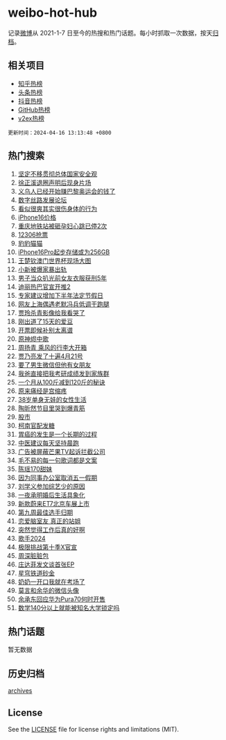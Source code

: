 # weibo-hot-hub

记录[微博](https://www.weibo.com)从 2021-1-7 日至今的热搜和热门话题。每小时抓取一次数据，按天[归档](archives)。

## 相关项目

- [知乎热榜](https://github.com/lonnyzhang423/zhihu-hot-hub)
- [头条热榜](https://github.com/lonnyzhang423/toutiao-hot-hub)
- [抖音热榜](https://github.com/lonnyzhang423/douyin-hot-hub)
- [GitHub热榜](https://github.com/lonnyzhang423/github-hot-hub)
- [v2ex热榜](https://github.com/lonnyzhang423/v2ex-hot-hub)


`更新时间：2024-04-16 13:13:48 +0800`

## 热门搜索

1. [坚定不移贯彻总体国家安全观](https://m.weibo.cn/search?containerid=100103type%3D1%26t%3D10%26q%3D%23%E5%9D%9A%E5%AE%9A%E4%B8%8D%E7%A7%BB%E8%B4%AF%E5%BD%BB%E6%80%BB%E4%BD%93%E5%9B%BD%E5%AE%B6%E5%AE%89%E5%85%A8%E8%A7%82%23&stream_entry_id=51&isnewpage=1&extparam=seat%3D1%26pos%3D0%26stream_entry_id%3D51%26c_type%3D51%26dgr%3D0%26cate%3D10103%26q%3D%2523%25E5%259D%259A%25E5%25AE%259A%25E4%25B8%258D%25E7%25A7%25BB%25E8%25B4%25AF%25E5%25BD%25BB%25E6%2580%25BB%25E4%25BD%2593%25E5%259B%25BD%25E5%25AE%25B6%25E5%25AE%2589%25E5%2585%25A8%25E8%25A7%2582%2523%26filter_type%3Drealtimehot%26display_time%3D1713244427%26pre_seqid%3D1713244427635026736108)
1. [徐正溪退圈声明后现身片场](https://m.weibo.cn/search?containerid=100103type%3D1%26t%3D10%26q%3D%23%E5%BE%90%E6%AD%A3%E6%BA%AA%E9%80%80%E5%9C%88%E5%A3%B0%E6%98%8E%E5%90%8E%E7%8E%B0%E8%BA%AB%E7%89%87%E5%9C%BA%23&stream_entry_id=31&isnewpage=1&extparam=seat%3D1%26realpos%3D1%26lcate%3D5001%26flag%3D1%26band_rank%3D1%26filter_type%3Drealtimehot%26dgr%3D0%26c_type%3D31%26q%3D%2523%25E5%25BE%2590%25E6%25AD%25A3%25E6%25BA%25AA%25E9%2580%2580%25E5%259C%2588%25E5%25A3%25B0%25E6%2598%258E%25E5%2590%258E%25E7%258E%25B0%25E8%25BA%25AB%25E7%2589%2587%25E5%259C%25BA%2523%26cate%3D5001%26stream_entry_id%3D31%26pos%3D0%26display_time%3D1713244427%26pre_seqid%3D1713244427635026736108)
1. [义乌人已经开始赚巴黎奥运会的钱了](https://m.weibo.cn/search?containerid=100103type%3D1%26t%3D10%26q%3D%23%E4%B9%89%E4%B9%8C%E4%BA%BA%E5%B7%B2%E7%BB%8F%E5%BC%80%E5%A7%8B%E8%B5%9A%E5%B7%B4%E9%BB%8E%E5%A5%A5%E8%BF%90%E4%BC%9A%E7%9A%84%E9%92%B1%E4%BA%86%23&stream_entry_id=31&isnewpage=1&extparam=seat%3D1%26realpos%3D2%26lcate%3D5001%26flag%3D2%26band_rank%3D2%26filter_type%3Drealtimehot%26dgr%3D0%26c_type%3D31%26q%3D%2523%25E4%25B9%2589%25E4%25B9%258C%25E4%25BA%25BA%25E5%25B7%25B2%25E7%25BB%258F%25E5%25BC%2580%25E5%25A7%258B%25E8%25B5%259A%25E5%25B7%25B4%25E9%25BB%258E%25E5%25A5%25A5%25E8%25BF%2590%25E4%25BC%259A%25E7%259A%2584%25E9%2592%25B1%25E4%25BA%2586%2523%26cate%3D5001%26stream_entry_id%3D31%26pos%3D1%26display_time%3D1713244427%26pre_seqid%3D1713244427635026736108)
1. [数字丝路发展论坛](https://m.weibo.cn/search?containerid=100103type%3D1%26t%3D10%26q%3D%23%E6%95%B0%E5%AD%97%E4%B8%9D%E8%B7%AF%E5%8F%91%E5%B1%95%E8%AE%BA%E5%9D%9B%23&stream_entry_id=31&isnewpage=1&extparam=seat%3D1%26realpos%3D3%26lcate%3D5001%26flag%3D1%26band_rank%3D3%26filter_type%3Drealtimehot%26dgr%3D0%26c_type%3D31%26q%3D%2523%25E6%2595%25B0%25E5%25AD%2597%25E4%25B8%259D%25E8%25B7%25AF%25E5%258F%2591%25E5%25B1%2595%25E8%25AE%25BA%25E5%259D%259B%2523%26cate%3D5001%26stream_entry_id%3D31%26pos%3D2%26display_time%3D1713244427%26pre_seqid%3D1713244427635026736108)
1. [看似很爽其实很伤身体的行为](https://m.weibo.cn/search?containerid=100103type%3D1%26t%3D10%26q%3D%23%E7%9C%8B%E4%BC%BC%E5%BE%88%E7%88%BD%E5%85%B6%E5%AE%9E%E5%BE%88%E4%BC%A4%E8%BA%AB%E4%BD%93%E7%9A%84%E8%A1%8C%E4%B8%BA%23&stream_entry_id=31&isnewpage=1&extparam=seat%3D1%26realpos%3D4%26lcate%3D5001%26flag%3D1%26band_rank%3D4%26filter_type%3Drealtimehot%26dgr%3D0%26c_type%3D31%26q%3D%2523%25E7%259C%258B%25E4%25BC%25BC%25E5%25BE%2588%25E7%2588%25BD%25E5%2585%25B6%25E5%25AE%259E%25E5%25BE%2588%25E4%25BC%25A4%25E8%25BA%25AB%25E4%25BD%2593%25E7%259A%2584%25E8%25A1%258C%25E4%25B8%25BA%2523%26cate%3D5001%26stream_entry_id%3D31%26pos%3D3%26display_time%3D1713244427%26pre_seqid%3D1713244427635026736108)
1. [iPhone16价格](https://m.weibo.cn/search?containerid=100103type%3D1%26t%3D10%26q%3D%23iPhone16%E4%BB%B7%E6%A0%BC%23&stream_entry_id=31&isnewpage=1&extparam=seat%3D1%26realpos%3D5%26lcate%3D5001%26flag%3D1%26band_rank%3D5%26filter_type%3Drealtimehot%26dgr%3D0%26c_type%3D31%26q%3D%2523iPhone16%25E4%25BB%25B7%25E6%25A0%25BC%2523%26cate%3D5001%26stream_entry_id%3D31%26pos%3D4%26display_time%3D1713244427%26pre_seqid%3D1713244427635026736108)
1. [重庆地铁站被砸孕妇心跳已停2次](https://m.weibo.cn/search?containerid=100103type%3D1%26t%3D10%26q%3D%23%E9%87%8D%E5%BA%86%E5%9C%B0%E9%93%81%E7%AB%99%E8%A2%AB%E7%A0%B8%E5%AD%95%E5%A6%87%E5%BF%83%E8%B7%B3%E5%B7%B2%E5%81%9C2%E6%AC%A1%23&stream_entry_id=31&isnewpage=1&extparam=seat%3D1%26realpos%3D6%26lcate%3D5001%26flag%3D2%26band_rank%3D6%26filter_type%3Drealtimehot%26dgr%3D0%26c_type%3D31%26q%3D%2523%25E9%2587%258D%25E5%25BA%2586%25E5%259C%25B0%25E9%2593%2581%25E7%25AB%2599%25E8%25A2%25AB%25E7%25A0%25B8%25E5%25AD%2595%25E5%25A6%2587%25E5%25BF%2583%25E8%25B7%25B3%25E5%25B7%25B2%25E5%2581%259C2%25E6%25AC%25A1%2523%26cate%3D5001%26stream_entry_id%3D31%26pos%3D5%26display_time%3D1713244427%26pre_seqid%3D1713244427635026736108)
1. [12306抢票](https://m.weibo.cn/search?containerid=100103type%3D1%26t%3D10%26q%3D12306%E6%8A%A2%E7%A5%A8&stream_entry_id=31&isnewpage=1&extparam=seat%3D1%26realpos%3D7%26lcate%3D5001%26flag%3D0%26band_rank%3D7%26filter_type%3Drealtimehot%26dgr%3D0%26c_type%3D31%26q%3D12306%25E6%258A%25A2%25E7%25A5%25A8%26cate%3D5001%26stream_entry_id%3D31%26pos%3D6%26display_time%3D1713244427%26pre_seqid%3D1713244427635026736108)
1. [豹豹猫猫](https://m.weibo.cn/search?containerid=100103type%3D1%26t%3D10%26q%3D%E8%B1%B9%E8%B1%B9%E7%8C%AB%E7%8C%AB&stream_entry_id=31&isnewpage=1&extparam=seat%3D1%26realpos%3D8%26lcate%3D5001%26flag%3D1%26band_rank%3D8%26filter_type%3Drealtimehot%26dgr%3D0%26c_type%3D31%26q%3D%25E8%25B1%25B9%25E8%25B1%25B9%25E7%258C%25AB%25E7%258C%25AB%26cate%3D5001%26stream_entry_id%3D31%26pos%3D7%26display_time%3D1713244427%26pre_seqid%3D1713244427635026736108)
1. [iPhone16Pro起步存储或为256GB](https://m.weibo.cn/search?containerid=100103type%3D1%26t%3D10%26q%3D%23iPhone16Pro%E8%B5%B7%E6%AD%A5%E5%AD%98%E5%82%A8%E6%88%96%E4%B8%BA256GB%23&stream_entry_id=31&isnewpage=1&extparam=seat%3D1%26realpos%3D9%26lcate%3D5001%26flag%3D0%26band_rank%3D9%26filter_type%3Drealtimehot%26dgr%3D0%26c_type%3D31%26q%3D%2523iPhone16Pro%25E8%25B5%25B7%25E6%25AD%25A5%25E5%25AD%2598%25E5%2582%25A8%25E6%2588%2596%25E4%25B8%25BA256GB%2523%26cate%3D5001%26stream_entry_id%3D31%26pos%3D8%26display_time%3D1713244427%26pre_seqid%3D1713244427635026736108)
1. [王楚钦澳门世界杯现场大图](https://m.weibo.cn/search?containerid=100103type%3D1%26t%3D10%26q%3D%23%E7%8E%8B%E6%A5%9A%E9%92%A6%E6%BE%B3%E9%97%A8%E4%B8%96%E7%95%8C%E6%9D%AF%E7%8E%B0%E5%9C%BA%E5%A4%A7%E5%9B%BE%23&stream_entry_id=31&isnewpage=1&extparam=seat%3D1%26realpos%3D10%26lcate%3D5001%26flag%3D32768%26band_rank%3D10%26filter_type%3Drealtimehot%26dgr%3D0%26c_type%3D31%26q%3D%2523%25E7%258E%258B%25E6%25A5%259A%25E9%2592%25A6%25E6%25BE%25B3%25E9%2597%25A8%25E4%25B8%2596%25E7%2595%258C%25E6%259D%25AF%25E7%258E%25B0%25E5%259C%25BA%25E5%25A4%25A7%25E5%259B%25BE%2523%26cate%3D5001%26stream_entry_id%3D31%26pos%3D9%26display_time%3D1713244427%26pre_seqid%3D1713244427635026736108)
1. [小新被爆家暴出轨](https://m.weibo.cn/search?containerid=100103type%3D1%26t%3D10%26q%3D%23%E5%B0%8F%E6%96%B0%E8%A2%AB%E7%88%86%E5%AE%B6%E6%9A%B4%E5%87%BA%E8%BD%A8%23&stream_entry_id=31&isnewpage=1&extparam=seat%3D1%26realpos%3D11%26lcate%3D5001%26flag%3D2%26band_rank%3D11%26filter_type%3Drealtimehot%26dgr%3D0%26c_type%3D31%26q%3D%2523%25E5%25B0%258F%25E6%2596%25B0%25E8%25A2%25AB%25E7%2588%2586%25E5%25AE%25B6%25E6%259A%25B4%25E5%2587%25BA%25E8%25BD%25A8%2523%26cate%3D5001%26stream_entry_id%3D31%26pos%3D10%26display_time%3D1713244427%26pre_seqid%3D1713244427635026736108)
1. [男子当众扒光前女友衣服获刑5年](https://m.weibo.cn/search?containerid=100103type%3D1%26t%3D10%26q%3D%23%E7%94%B7%E5%AD%90%E5%BD%93%E4%BC%97%E6%89%92%E5%85%89%E5%89%8D%E5%A5%B3%E5%8F%8B%E8%A1%A3%E6%9C%8D%E8%8E%B7%E5%88%915%E5%B9%B4%23&stream_entry_id=31&isnewpage=1&extparam=seat%3D1%26realpos%3D12%26lcate%3D5001%26flag%3D2%26band_rank%3D12%26filter_type%3Drealtimehot%26dgr%3D0%26c_type%3D31%26q%3D%2523%25E7%2594%25B7%25E5%25AD%2590%25E5%25BD%2593%25E4%25BC%2597%25E6%2589%2592%25E5%2585%2589%25E5%2589%258D%25E5%25A5%25B3%25E5%258F%258B%25E8%25A1%25A3%25E6%259C%258D%25E8%258E%25B7%25E5%2588%25915%25E5%25B9%25B4%2523%26cate%3D5001%26stream_entry_id%3D31%26pos%3D11%26display_time%3D1713244427%26pre_seqid%3D1713244427635026736108)
1. [迪丽热巴官宣开推2](https://m.weibo.cn/search?containerid=100103type%3D1%26t%3D10%26q%3D%23%E8%BF%AA%E4%B8%BD%E7%83%AD%E5%B7%B4%E5%AE%98%E5%AE%A3%E5%BC%80%E6%8E%A82%23&stream_entry_id=31&isnewpage=1&extparam=seat%3D1%26realpos%3D13%26lcate%3D5001%26flag%3D1%26band_rank%3D13%26filter_type%3Drealtimehot%26dgr%3D0%26c_type%3D31%26q%3D%2523%25E8%25BF%25AA%25E4%25B8%25BD%25E7%2583%25AD%25E5%25B7%25B4%25E5%25AE%2598%25E5%25AE%25A3%25E5%25BC%2580%25E6%258E%25A82%2523%26cate%3D5001%26stream_entry_id%3D31%26pos%3D12%26display_time%3D1713244427%26pre_seqid%3D1713244427635026736108)
1. [专家建议增加下半年法定节假日](https://m.weibo.cn/search?containerid=100103type%3D1%26t%3D10%26q%3D%23%E4%B8%93%E5%AE%B6%E5%BB%BA%E8%AE%AE%E5%A2%9E%E5%8A%A0%E4%B8%8B%E5%8D%8A%E5%B9%B4%E6%B3%95%E5%AE%9A%E8%8A%82%E5%81%87%E6%97%A5%23&stream_entry_id=31&isnewpage=1&extparam=seat%3D1%26realpos%3D14%26lcate%3D5001%26flag%3D0%26band_rank%3D14%26filter_type%3Drealtimehot%26dgr%3D0%26c_type%3D31%26q%3D%2523%25E4%25B8%2593%25E5%25AE%25B6%25E5%25BB%25BA%25E8%25AE%25AE%25E5%25A2%259E%25E5%258A%25A0%25E4%25B8%258B%25E5%258D%258A%25E5%25B9%25B4%25E6%25B3%2595%25E5%25AE%259A%25E8%258A%2582%25E5%2581%2587%25E6%2597%25A5%2523%26cate%3D5001%26stream_entry_id%3D31%26pos%3D13%26display_time%3D1713244427%26pre_seqid%3D1713244427635026736108)
1. [网友上海偶遇老默冯兵低调干跑腿](https://m.weibo.cn/search?containerid=100103type%3D1%26t%3D10%26q%3D%23%E7%BD%91%E5%8F%8B%E4%B8%8A%E6%B5%B7%E5%81%B6%E9%81%87%E8%80%81%E9%BB%98%E5%86%AF%E5%85%B5%E4%BD%8E%E8%B0%83%E5%B9%B2%E8%B7%91%E8%85%BF%23&stream_entry_id=31&isnewpage=1&extparam=seat%3D1%26realpos%3D15%26lcate%3D5001%26flag%3D2%26band_rank%3D15%26filter_type%3Drealtimehot%26dgr%3D0%26c_type%3D31%26q%3D%2523%25E7%25BD%2591%25E5%258F%258B%25E4%25B8%258A%25E6%25B5%25B7%25E5%2581%25B6%25E9%2581%2587%25E8%2580%2581%25E9%25BB%2598%25E5%2586%25AF%25E5%2585%25B5%25E4%25BD%258E%25E8%25B0%2583%25E5%25B9%25B2%25E8%25B7%2591%25E8%2585%25BF%2523%26cate%3D5001%26stream_entry_id%3D31%26pos%3D14%26display_time%3D1713244427%26pre_seqid%3D1713244427635026736108)
1. [贾玲杀青影像给我看哭了](https://m.weibo.cn/search?containerid=100103type%3D1%26t%3D10%26q%3D%E8%B4%BE%E7%8E%B2%E6%9D%80%E9%9D%92%E5%BD%B1%E5%83%8F%E7%BB%99%E6%88%91%E7%9C%8B%E5%93%AD%E4%BA%86&stream_entry_id=31&isnewpage=1&extparam=seat%3D1%26realpos%3D16%26lcate%3D5001%26flag%3D1%26band_rank%3D16%26filter_type%3Drealtimehot%26dgr%3D0%26c_type%3D31%26q%3D%25E8%25B4%25BE%25E7%258E%25B2%25E6%259D%2580%25E9%259D%2592%25E5%25BD%25B1%25E5%2583%258F%25E7%25BB%2599%25E6%2588%2591%25E7%259C%258B%25E5%2593%25AD%25E4%25BA%2586%26cate%3D5001%26stream_entry_id%3D31%26pos%3D15%26display_time%3D1713244427%26pre_seqid%3D1713244427635026736108)
1. [刚出道了15天的爱豆](https://m.weibo.cn/search?containerid=100103type%3D1%26t%3D10%26q%3D%E5%88%9A%E5%87%BA%E9%81%93%E4%BA%8615%E5%A4%A9%E7%9A%84%E7%88%B1%E8%B1%86&stream_entry_id=31&isnewpage=1&extparam=seat%3D1%26realpos%3D17%26lcate%3D5001%26flag%3D1%26band_rank%3D17%26filter_type%3Drealtimehot%26dgr%3D0%26c_type%3D31%26q%3D%25E5%2588%259A%25E5%2587%25BA%25E9%2581%2593%25E4%25BA%258615%25E5%25A4%25A9%25E7%259A%2584%25E7%2588%25B1%25E8%25B1%2586%26cate%3D5001%26stream_entry_id%3D31%26pos%3D16%26display_time%3D1713244427%26pre_seqid%3D1713244427635026736108)
1. [开票即候补别太离谱](https://m.weibo.cn/search?containerid=100103type%3D1%26t%3D10%26q%3D%23%E5%BC%80%E7%A5%A8%E5%8D%B3%E5%80%99%E8%A1%A5%E5%88%AB%E5%A4%AA%E7%A6%BB%E8%B0%B1%23&stream_entry_id=31&isnewpage=1&extparam=seat%3D1%26realpos%3D18%26lcate%3D5001%26flag%3D1%26band_rank%3D18%26filter_type%3Drealtimehot%26dgr%3D0%26c_type%3D31%26q%3D%2523%25E5%25BC%2580%25E7%25A5%25A8%25E5%258D%25B3%25E5%2580%2599%25E8%25A1%25A5%25E5%2588%25AB%25E5%25A4%25AA%25E7%25A6%25BB%25E8%25B0%25B1%2523%26cate%3D5001%26stream_entry_id%3D31%26pos%3D17%26display_time%3D1713244427%26pre_seqid%3D1713244427635026736108)
1. [原神烬中歌](https://m.weibo.cn/search?containerid=100103type%3D1%26t%3D10%26q%3D%23%E5%8E%9F%E7%A5%9E%E7%83%AC%E4%B8%AD%E6%AD%8C%23&stream_entry_id=31&isnewpage=1&extparam=seat%3D1%26realpos%3D19%26lcate%3D5001%26flag%3D1%26band_rank%3D19%26filter_type%3Drealtimehot%26dgr%3D0%26c_type%3D31%26q%3D%2523%25E5%258E%259F%25E7%25A5%259E%25E7%2583%25AC%25E4%25B8%25AD%25E6%25AD%258C%2523%26cate%3D5001%26stream_entry_id%3D31%26pos%3D18%26display_time%3D1713244427%26pre_seqid%3D1713244427635026736108)
1. [周扬青 乘风的行李大开箱](https://m.weibo.cn/search?containerid=100103type%3D1%26t%3D10%26q%3D%E5%91%A8%E6%89%AC%E9%9D%92+%E4%B9%98%E9%A3%8E%E7%9A%84%E8%A1%8C%E6%9D%8E%E5%A4%A7%E5%BC%80%E7%AE%B1&stream_entry_id=31&isnewpage=1&extparam=seat%3D1%26realpos%3D20%26lcate%3D5001%26flag%3D1%26band_rank%3D20%26filter_type%3Drealtimehot%26dgr%3D0%26c_type%3D31%26q%3D%25E5%2591%25A8%25E6%2589%25AC%25E9%259D%2592%2520%25E4%25B9%2598%25E9%25A3%258E%25E7%259A%2584%25E8%25A1%258C%25E6%259D%258E%25E5%25A4%25A7%25E5%25BC%2580%25E7%25AE%25B1%26cate%3D5001%26stream_entry_id%3D31%26pos%3D19%26display_time%3D1713244427%26pre_seqid%3D1713244427635026736108)
1. [贾乃亮发了十遍4月21号](https://m.weibo.cn/search?containerid=100103type%3D1%26t%3D10%26q%3D%23%E8%B4%BE%E4%B9%83%E4%BA%AE%E5%8F%91%E4%BA%86%E5%8D%81%E9%81%8D4%E6%9C%8821%E5%8F%B7%23&stream_entry_id=31&isnewpage=1&extparam=seat%3D1%26realpos%3D21%26lcate%3D5001%26flag%3D1%26band_rank%3D21%26filter_type%3Drealtimehot%26dgr%3D0%26c_type%3D31%26q%3D%2523%25E8%25B4%25BE%25E4%25B9%2583%25E4%25BA%25AE%25E5%258F%2591%25E4%25BA%2586%25E5%258D%2581%25E9%2581%258D4%25E6%259C%258821%25E5%258F%25B7%2523%26cate%3D5001%26stream_entry_id%3D31%26pos%3D20%26display_time%3D1713244427%26pre_seqid%3D1713244427635026736108)
1. [要了男生微信但他有女朋友](https://m.weibo.cn/search?containerid=100103type%3D1%26t%3D10%26q%3D%23%E8%A6%81%E4%BA%86%E7%94%B7%E7%94%9F%E5%BE%AE%E4%BF%A1%E4%BD%86%E4%BB%96%E6%9C%89%E5%A5%B3%E6%9C%8B%E5%8F%8B%23&stream_entry_id=31&isnewpage=1&extparam=seat%3D1%26realpos%3D22%26lcate%3D5001%26flag%3D1%26band_rank%3D22%26filter_type%3Drealtimehot%26dgr%3D0%26c_type%3D31%26q%3D%2523%25E8%25A6%2581%25E4%25BA%2586%25E7%2594%25B7%25E7%2594%259F%25E5%25BE%25AE%25E4%25BF%25A1%25E4%25BD%2586%25E4%25BB%2596%25E6%259C%2589%25E5%25A5%25B3%25E6%259C%258B%25E5%258F%258B%2523%26cate%3D5001%26stream_entry_id%3D31%26pos%3D21%26display_time%3D1713244427%26pre_seqid%3D1713244427635026736108)
1. [我爸直接把我考研成绩发到家族群](https://m.weibo.cn/search?containerid=100103type%3D1%26t%3D10%26q%3D%23%E6%88%91%E7%88%B8%E7%9B%B4%E6%8E%A5%E6%8A%8A%E6%88%91%E8%80%83%E7%A0%94%E6%88%90%E7%BB%A9%E5%8F%91%E5%88%B0%E5%AE%B6%E6%97%8F%E7%BE%A4%23&stream_entry_id=31&isnewpage=1&extparam=seat%3D1%26realpos%3D23%26lcate%3D5001%26flag%3D0%26band_rank%3D23%26filter_type%3Drealtimehot%26dgr%3D0%26c_type%3D31%26q%3D%2523%25E6%2588%2591%25E7%2588%25B8%25E7%259B%25B4%25E6%258E%25A5%25E6%258A%258A%25E6%2588%2591%25E8%2580%2583%25E7%25A0%2594%25E6%2588%2590%25E7%25BB%25A9%25E5%258F%2591%25E5%2588%25B0%25E5%25AE%25B6%25E6%2597%258F%25E7%25BE%25A4%2523%26cate%3D5001%26stream_entry_id%3D31%26pos%3D22%26display_time%3D1713244427%26pre_seqid%3D1713244427635026736108)
1. [一个月从100斤减到120斤的秘诀](https://m.weibo.cn/search?containerid=100103type%3D1%26t%3D10%26q%3D%23%E4%B8%80%E4%B8%AA%E6%9C%88%E4%BB%8E100%E6%96%A4%E5%87%8F%E5%88%B0120%E6%96%A4%E7%9A%84%E7%A7%98%E8%AF%80%23&stream_entry_id=31&isnewpage=1&extparam=seat%3D1%26realpos%3D24%26lcate%3D5001%26flag%3D1%26band_rank%3D24%26filter_type%3Drealtimehot%26dgr%3D0%26c_type%3D31%26q%3D%2523%25E4%25B8%2580%25E4%25B8%25AA%25E6%259C%2588%25E4%25BB%258E100%25E6%2596%25A4%25E5%2587%258F%25E5%2588%25B0120%25E6%2596%25A4%25E7%259A%2584%25E7%25A7%2598%25E8%25AF%2580%2523%26cate%3D5001%26stream_entry_id%3D31%26pos%3D23%26display_time%3D1713244427%26pre_seqid%3D1713244427635026736108)
1. [原来痛经是宫缩疼](https://m.weibo.cn/search?containerid=100103type%3D1%26t%3D10%26q%3D%23%E5%8E%9F%E6%9D%A5%E7%97%9B%E7%BB%8F%E6%98%AF%E5%AE%AB%E7%BC%A9%E7%96%BC%23&stream_entry_id=31&isnewpage=1&extparam=seat%3D1%26realpos%3D25%26lcate%3D5001%26flag%3D1%26band_rank%3D25%26filter_type%3Drealtimehot%26dgr%3D0%26c_type%3D31%26q%3D%2523%25E5%258E%259F%25E6%259D%25A5%25E7%2597%259B%25E7%25BB%258F%25E6%2598%25AF%25E5%25AE%25AB%25E7%25BC%25A9%25E7%2596%25BC%2523%26cate%3D5001%26stream_entry_id%3D31%26pos%3D24%26display_time%3D1713244427%26pre_seqid%3D1713244427635026736108)
1. [38岁单身无娃的女性生活](https://m.weibo.cn/search?containerid=100103type%3D1%26t%3D10%26q%3D%2338%E5%B2%81%E5%8D%95%E8%BA%AB%E6%97%A0%E5%A8%83%E7%9A%84%E5%A5%B3%E6%80%A7%E7%94%9F%E6%B4%BB%23&stream_entry_id=31&isnewpage=1&extparam=seat%3D1%26realpos%3D26%26lcate%3D5001%26flag%3D0%26band_rank%3D26%26filter_type%3Drealtimehot%26dgr%3D0%26c_type%3D31%26q%3D%252338%25E5%25B2%2581%25E5%258D%2595%25E8%25BA%25AB%25E6%2597%25A0%25E5%25A8%2583%25E7%259A%2584%25E5%25A5%25B3%25E6%2580%25A7%25E7%2594%259F%25E6%25B4%25BB%2523%26cate%3D5001%26stream_entry_id%3D31%26pos%3D25%26display_time%3D1713244427%26pre_seqid%3D1713244427635026736108)
1. [陶昕然节目里哭到爆青筋](https://m.weibo.cn/search?containerid=100103type%3D1%26t%3D10%26q%3D%23%E9%99%B6%E6%98%95%E7%84%B6%E8%8A%82%E7%9B%AE%E9%87%8C%E5%93%AD%E5%88%B0%E7%88%86%E9%9D%92%E7%AD%8B%23&stream_entry_id=31&isnewpage=1&extparam=seat%3D1%26realpos%3D27%26lcate%3D5001%26flag%3D1%26band_rank%3D27%26filter_type%3Drealtimehot%26dgr%3D0%26c_type%3D31%26q%3D%2523%25E9%2599%25B6%25E6%2598%2595%25E7%2584%25B6%25E8%258A%2582%25E7%259B%25AE%25E9%2587%258C%25E5%2593%25AD%25E5%2588%25B0%25E7%2588%2586%25E9%259D%2592%25E7%25AD%258B%2523%26cate%3D5001%26stream_entry_id%3D31%26pos%3D26%26display_time%3D1713244427%26pre_seqid%3D1713244427635026736108)
1. [股市](https://m.weibo.cn/search?containerid=100103type%3D1%26t%3D10%26q%3D%E8%82%A1%E5%B8%82&stream_entry_id=31&isnewpage=1&extparam=seat%3D1%26realpos%3D28%26lcate%3D5001%26flag%3D0%26band_rank%3D28%26filter_type%3Drealtimehot%26dgr%3D0%26c_type%3D31%26q%3D%25E8%2582%25A1%25E5%25B8%2582%26cate%3D5001%26stream_entry_id%3D31%26pos%3D27%26display_time%3D1713244427%26pre_seqid%3D1713244427635026736108)
1. [柯南官配发糖](https://m.weibo.cn/search?containerid=100103type%3D1%26t%3D10%26q%3D%E6%9F%AF%E5%8D%97%E5%AE%98%E9%85%8D%E5%8F%91%E7%B3%96&stream_entry_id=31&isnewpage=1&extparam=seat%3D1%26realpos%3D29%26lcate%3D5001%26flag%3D0%26band_rank%3D29%26filter_type%3Drealtimehot%26dgr%3D0%26c_type%3D31%26q%3D%25E6%259F%25AF%25E5%258D%2597%25E5%25AE%2598%25E9%2585%258D%25E5%258F%2591%25E7%25B3%2596%26cate%3D5001%26stream_entry_id%3D31%26pos%3D28%26display_time%3D1713244427%26pre_seqid%3D1713244427635026736108)
1. [胃癌的发生是一个长期的过程](https://m.weibo.cn/search?containerid=100103type%3D1%26t%3D10%26q%3D%23%E8%83%83%E7%99%8C%E7%9A%84%E5%8F%91%E7%94%9F%E6%98%AF%E4%B8%80%E4%B8%AA%E9%95%BF%E6%9C%9F%E7%9A%84%E8%BF%87%E7%A8%8B%23&stream_entry_id=31&isnewpage=1&extparam=seat%3D1%26realpos%3D30%26lcate%3D5001%26flag%3D0%26band_rank%3D30%26filter_type%3Drealtimehot%26dgr%3D0%26c_type%3D31%26q%3D%2523%25E8%2583%2583%25E7%2599%258C%25E7%259A%2584%25E5%258F%2591%25E7%2594%259F%25E6%2598%25AF%25E4%25B8%2580%25E4%25B8%25AA%25E9%2595%25BF%25E6%259C%259F%25E7%259A%2584%25E8%25BF%2587%25E7%25A8%258B%2523%26cate%3D5001%26stream_entry_id%3D31%26pos%3D29%26display_time%3D1713244427%26pre_seqid%3D1713244427635026736108)
1. [中医建议每天坚持晨跑](https://m.weibo.cn/search?containerid=100103type%3D1%26t%3D10%26q%3D%23%E4%B8%AD%E5%8C%BB%E5%BB%BA%E8%AE%AE%E6%AF%8F%E5%A4%A9%E5%9D%9A%E6%8C%81%E6%99%A8%E8%B7%91%23&stream_entry_id=31&isnewpage=1&extparam=seat%3D1%26realpos%3D31%26lcate%3D5001%26flag%3D0%26band_rank%3D31%26filter_type%3Drealtimehot%26dgr%3D0%26c_type%3D31%26q%3D%2523%25E4%25B8%25AD%25E5%258C%25BB%25E5%25BB%25BA%25E8%25AE%25AE%25E6%25AF%258F%25E5%25A4%25A9%25E5%259D%259A%25E6%258C%2581%25E6%2599%25A8%25E8%25B7%2591%2523%26cate%3D5001%26stream_entry_id%3D31%26pos%3D30%26display_time%3D1713244427%26pre_seqid%3D1713244427635026736108)
1. [广告被屏蔽芒果TV起诉拦截公司](https://m.weibo.cn/search?containerid=100103type%3D1%26t%3D10%26q%3D%23%E5%B9%BF%E5%91%8A%E8%A2%AB%E5%B1%8F%E8%94%BD%E8%8A%92%E6%9E%9CTV%E8%B5%B7%E8%AF%89%E6%8B%A6%E6%88%AA%E5%85%AC%E5%8F%B8%23&stream_entry_id=31&isnewpage=1&extparam=seat%3D1%26realpos%3D32%26lcate%3D5001%26flag%3D1%26band_rank%3D32%26filter_type%3Drealtimehot%26dgr%3D0%26c_type%3D31%26q%3D%2523%25E5%25B9%25BF%25E5%2591%258A%25E8%25A2%25AB%25E5%25B1%258F%25E8%2594%25BD%25E8%258A%2592%25E6%259E%259CTV%25E8%25B5%25B7%25E8%25AF%2589%25E6%258B%25A6%25E6%2588%25AA%25E5%2585%25AC%25E5%258F%25B8%2523%26cate%3D5001%26stream_entry_id%3D31%26pos%3D31%26display_time%3D1713244427%26pre_seqid%3D1713244427635026736108)
1. [毛不易的每一句歌词都是文案](https://m.weibo.cn/search?containerid=100103type%3D1%26t%3D10%26q%3D%E6%AF%9B%E4%B8%8D%E6%98%93%E7%9A%84%E6%AF%8F%E4%B8%80%E5%8F%A5%E6%AD%8C%E8%AF%8D%E9%83%BD%E6%98%AF%E6%96%87%E6%A1%88&stream_entry_id=31&isnewpage=1&extparam=seat%3D1%26realpos%3D33%26lcate%3D5001%26flag%3D1%26band_rank%3D33%26filter_type%3Drealtimehot%26dgr%3D0%26c_type%3D31%26q%3D%25E6%25AF%259B%25E4%25B8%258D%25E6%2598%2593%25E7%259A%2584%25E6%25AF%258F%25E4%25B8%2580%25E5%258F%25A5%25E6%25AD%258C%25E8%25AF%258D%25E9%2583%25BD%25E6%2598%25AF%25E6%2596%2587%25E6%25A1%2588%26cate%3D5001%26stream_entry_id%3D31%26pos%3D32%26display_time%3D1713244427%26pre_seqid%3D1713244427635026736108)
1. [陈瑶170甜妹](https://m.weibo.cn/search?containerid=100103type%3D1%26t%3D10%26q%3D%E9%99%88%E7%91%B6170%E7%94%9C%E5%A6%B9&stream_entry_id=31&isnewpage=1&extparam=seat%3D1%26realpos%3D34%26lcate%3D5001%26flag%3D1%26band_rank%3D34%26filter_type%3Drealtimehot%26dgr%3D0%26c_type%3D31%26q%3D%25E9%2599%2588%25E7%2591%25B6170%25E7%2594%259C%25E5%25A6%25B9%26cate%3D5001%26stream_entry_id%3D31%26pos%3D33%26display_time%3D1713244427%26pre_seqid%3D1713244427635026736108)
1. [因为同事办公室取消五一假期](https://m.weibo.cn/search?containerid=100103type%3D1%26t%3D10%26q%3D%23%E5%9B%A0%E4%B8%BA%E5%90%8C%E4%BA%8B%E5%8A%9E%E5%85%AC%E5%AE%A4%E5%8F%96%E6%B6%88%E4%BA%94%E4%B8%80%E5%81%87%E6%9C%9F%23&stream_entry_id=31&isnewpage=1&extparam=seat%3D1%26realpos%3D35%26lcate%3D5001%26flag%3D0%26band_rank%3D35%26filter_type%3Drealtimehot%26dgr%3D0%26c_type%3D31%26q%3D%2523%25E5%259B%25A0%25E4%25B8%25BA%25E5%2590%258C%25E4%25BA%258B%25E5%258A%259E%25E5%2585%25AC%25E5%25AE%25A4%25E5%258F%2596%25E6%25B6%2588%25E4%25BA%2594%25E4%25B8%2580%25E5%2581%2587%25E6%259C%259F%2523%26cate%3D5001%26stream_entry_id%3D31%26pos%3D34%26display_time%3D1713244427%26pre_seqid%3D1713244427635026736108)
1. [刘学义参加综艺少的原因](https://m.weibo.cn/search?containerid=100103type%3D1%26t%3D10%26q%3D%23%E5%88%98%E5%AD%A6%E4%B9%89%E5%8F%82%E5%8A%A0%E7%BB%BC%E8%89%BA%E5%B0%91%E7%9A%84%E5%8E%9F%E5%9B%A0%23&stream_entry_id=31&isnewpage=1&extparam=seat%3D1%26realpos%3D36%26lcate%3D5001%26flag%3D1%26band_rank%3D36%26filter_type%3Drealtimehot%26dgr%3D0%26c_type%3D31%26q%3D%2523%25E5%2588%2598%25E5%25AD%25A6%25E4%25B9%2589%25E5%258F%2582%25E5%258A%25A0%25E7%25BB%25BC%25E8%2589%25BA%25E5%25B0%2591%25E7%259A%2584%25E5%258E%259F%25E5%259B%25A0%2523%26cate%3D5001%26stream_entry_id%3D31%26pos%3D35%26display_time%3D1713244427%26pre_seqid%3D1713244427635026736108)
1. [一夜承明婚后生活具象化](https://m.weibo.cn/search?containerid=100103type%3D1%26t%3D10%26q%3D%23%E4%B8%80%E5%A4%9C%E6%89%BF%E6%98%8E%E5%A9%9A%E5%90%8E%E7%94%9F%E6%B4%BB%E5%85%B7%E8%B1%A1%E5%8C%96%23&stream_entry_id=31&isnewpage=1&extparam=seat%3D1%26realpos%3D37%26lcate%3D5001%26flag%3D1%26band_rank%3D37%26filter_type%3Drealtimehot%26dgr%3D0%26c_type%3D31%26q%3D%2523%25E4%25B8%2580%25E5%25A4%259C%25E6%2589%25BF%25E6%2598%258E%25E5%25A9%259A%25E5%2590%258E%25E7%2594%259F%25E6%25B4%25BB%25E5%2585%25B7%25E8%25B1%25A1%25E5%258C%2596%2523%26cate%3D5001%26stream_entry_id%3D31%26pos%3D36%26display_time%3D1713244427%26pre_seqid%3D1713244427635026736108)
1. [新款蔚来ET7北京车展上市](https://m.weibo.cn/search?containerid=100103type%3D1%26t%3D10%26q%3D%23%E6%96%B0%E6%AC%BE%E8%94%9A%E6%9D%A5ET7%E5%8C%97%E4%BA%AC%E8%BD%A6%E5%B1%95%E4%B8%8A%E5%B8%82%23&stream_entry_id=31&isnewpage=1&extparam=seat%3D1%26realpos%3D38%26lcate%3D5001%26flag%3D0%26band_rank%3D38%26filter_type%3Drealtimehot%26dgr%3D0%26c_type%3D31%26adid%3D230787%26q%3D%2523%25E6%2596%25B0%25E6%25AC%25BE%25E8%2594%259A%25E6%259D%25A5ET7%25E5%258C%2597%25E4%25BA%25AC%25E8%25BD%25A6%25E5%25B1%2595%25E4%25B8%258A%25E5%25B8%2582%2523%26cate%3D5001%26stream_entry_id%3D31%26pos%3D37%26display_time%3D1713244427%26pre_seqid%3D1713244427635026736108)
1. [第九周最佳选手归期](https://m.weibo.cn/search?containerid=100103type%3D1%26t%3D10%26q%3D%23%E7%AC%AC%E4%B9%9D%E5%91%A8%E6%9C%80%E4%BD%B3%E9%80%89%E6%89%8B%E5%BD%92%E6%9C%9F%23&stream_entry_id=31&isnewpage=1&extparam=seat%3D1%26realpos%3D39%26lcate%3D5001%26flag%3D1%26band_rank%3D39%26filter_type%3Drealtimehot%26dgr%3D0%26c_type%3D31%26q%3D%2523%25E7%25AC%25AC%25E4%25B9%259D%25E5%2591%25A8%25E6%259C%2580%25E4%25BD%25B3%25E9%2580%2589%25E6%2589%258B%25E5%25BD%2592%25E6%259C%259F%2523%26cate%3D5001%26stream_entry_id%3D31%26pos%3D38%26display_time%3D1713244427%26pre_seqid%3D1713244427635026736108)
1. [恋爱脑室友 真正的站姐](https://m.weibo.cn/search?containerid=100103type%3D1%26t%3D10%26q%3D%E6%81%8B%E7%88%B1%E8%84%91%E5%AE%A4%E5%8F%8B+%E7%9C%9F%E6%AD%A3%E7%9A%84%E7%AB%99%E5%A7%90&stream_entry_id=31&isnewpage=1&extparam=seat%3D1%26realpos%3D40%26lcate%3D5001%26flag%3D0%26band_rank%3D40%26filter_type%3Drealtimehot%26dgr%3D0%26c_type%3D31%26q%3D%25E6%2581%258B%25E7%2588%25B1%25E8%2584%2591%25E5%25AE%25A4%25E5%258F%258B%2520%25E7%259C%259F%25E6%25AD%25A3%25E7%259A%2584%25E7%25AB%2599%25E5%25A7%2590%26cate%3D5001%26stream_entry_id%3D31%26pos%3D39%26display_time%3D1713244427%26pre_seqid%3D1713244427635026736108)
1. [突然觉得工作后真的好啊](https://m.weibo.cn/search?containerid=100103type%3D1%26t%3D10%26q%3D%23%E7%AA%81%E7%84%B6%E8%A7%89%E5%BE%97%E5%B7%A5%E4%BD%9C%E5%90%8E%E7%9C%9F%E7%9A%84%E5%A5%BD%E5%95%8A%23&stream_entry_id=31&isnewpage=1&extparam=seat%3D1%26realpos%3D41%26lcate%3D5001%26flag%3D0%26band_rank%3D41%26filter_type%3Drealtimehot%26dgr%3D0%26c_type%3D31%26q%3D%2523%25E7%25AA%2581%25E7%2584%25B6%25E8%25A7%2589%25E5%25BE%2597%25E5%25B7%25A5%25E4%25BD%259C%25E5%2590%258E%25E7%259C%259F%25E7%259A%2584%25E5%25A5%25BD%25E5%2595%258A%2523%26cate%3D5001%26stream_entry_id%3D31%26pos%3D40%26display_time%3D1713244427%26pre_seqid%3D1713244427635026736108)
1. [歌手2024](https://m.weibo.cn/search?containerid=100103type%3D1%26t%3D10%26q%3D%E6%AD%8C%E6%89%8B2024&stream_entry_id=31&isnewpage=1&extparam=seat%3D1%26realpos%3D42%26lcate%3D5001%26flag%3D0%26band_rank%3D42%26filter_type%3Drealtimehot%26dgr%3D0%26c_type%3D31%26q%3D%25E6%25AD%258C%25E6%2589%258B2024%26cate%3D5001%26stream_entry_id%3D31%26pos%3D41%26display_time%3D1713244427%26pre_seqid%3D1713244427635026736108)
1. [极限挑战第十季X官宣](https://m.weibo.cn/search?containerid=100103type%3D1%26t%3D10%26q%3D%23%E6%9E%81%E9%99%90%E6%8C%91%E6%88%98%E7%AC%AC%E5%8D%81%E5%AD%A3X%E5%AE%98%E5%AE%A3%23&stream_entry_id=31&isnewpage=1&extparam=seat%3D1%26realpos%3D43%26lcate%3D5001%26flag%3D0%26band_rank%3D43%26filter_type%3Drealtimehot%26dgr%3D0%26c_type%3D31%26q%3D%2523%25E6%259E%2581%25E9%2599%2590%25E6%258C%2591%25E6%2588%2598%25E7%25AC%25AC%25E5%258D%2581%25E5%25AD%25A3X%25E5%25AE%2598%25E5%25AE%25A3%2523%26cate%3D5001%26stream_entry_id%3D31%26pos%3D42%26display_time%3D1713244427%26pre_seqid%3D1713244427635026736108)
1. [周深脏脏包](https://m.weibo.cn/search?containerid=100103type%3D1%26t%3D10%26q%3D%23%E5%91%A8%E6%B7%B1%E8%84%8F%E8%84%8F%E5%8C%85%23&stream_entry_id=31&isnewpage=1&extparam=seat%3D1%26realpos%3D44%26lcate%3D5001%26flag%3D1%26band_rank%3D44%26filter_type%3Drealtimehot%26dgr%3D0%26c_type%3D31%26q%3D%2523%25E5%2591%25A8%25E6%25B7%25B1%25E8%2584%258F%25E8%2584%258F%25E5%258C%2585%2523%26cate%3D5001%26stream_entry_id%3D31%26pos%3D43%26display_time%3D1713244427%26pre_seqid%3D1713244427635026736108)
1. [庄达菲发文谈首张EP](https://m.weibo.cn/search?containerid=100103type%3D1%26t%3D10%26q%3D%E5%BA%84%E8%BE%BE%E8%8F%B2%E5%8F%91%E6%96%87%E8%B0%88%E9%A6%96%E5%BC%A0EP&stream_entry_id=31&isnewpage=1&extparam=seat%3D1%26realpos%3D45%26lcate%3D5001%26flag%3D1%26band_rank%3D45%26filter_type%3Drealtimehot%26dgr%3D0%26c_type%3D31%26q%3D%25E5%25BA%2584%25E8%25BE%25BE%25E8%258F%25B2%25E5%258F%2591%25E6%2596%2587%25E8%25B0%2588%25E9%25A6%2596%25E5%25BC%25A0EP%26cate%3D5001%26stream_entry_id%3D31%26pos%3D44%26display_time%3D1713244427%26pre_seqid%3D1713244427635026736108)
1. [星穹铁道砂金](https://m.weibo.cn/search?containerid=100103type%3D1%26t%3D10%26q%3D%23%E6%98%9F%E7%A9%B9%E9%93%81%E9%81%93%E7%A0%82%E9%87%91%23&stream_entry_id=31&isnewpage=1&extparam=seat%3D1%26realpos%3D46%26lcate%3D5001%26flag%3D1%26band_rank%3D46%26filter_type%3Drealtimehot%26dgr%3D0%26c_type%3D31%26q%3D%2523%25E6%2598%259F%25E7%25A9%25B9%25E9%2593%2581%25E9%2581%2593%25E7%25A0%2582%25E9%2587%2591%2523%26cate%3D5001%26stream_entry_id%3D31%26pos%3D45%26display_time%3D1713244427%26pre_seqid%3D1713244427635026736108)
1. [奶奶一开口我就在考场了](https://m.weibo.cn/search?containerid=100103type%3D1%26t%3D10%26q%3D%23%E5%A5%B6%E5%A5%B6%E4%B8%80%E5%BC%80%E5%8F%A3%E6%88%91%E5%B0%B1%E5%9C%A8%E8%80%83%E5%9C%BA%E4%BA%86%23&stream_entry_id=31&isnewpage=1&extparam=seat%3D1%26realpos%3D47%26lcate%3D5001%26flag%3D1%26band_rank%3D47%26filter_type%3Drealtimehot%26dgr%3D0%26c_type%3D31%26q%3D%2523%25E5%25A5%25B6%25E5%25A5%25B6%25E4%25B8%2580%25E5%25BC%2580%25E5%258F%25A3%25E6%2588%2591%25E5%25B0%25B1%25E5%259C%25A8%25E8%2580%2583%25E5%259C%25BA%25E4%25BA%2586%2523%26cate%3D5001%26stream_entry_id%3D31%26pos%3D46%26display_time%3D1713244427%26pre_seqid%3D1713244427635026736108)
1. [莫言和余华的微信头像](https://m.weibo.cn/search?containerid=100103type%3D1%26t%3D10%26q%3D%23%E8%8E%AB%E8%A8%80%E5%92%8C%E4%BD%99%E5%8D%8E%E7%9A%84%E5%BE%AE%E4%BF%A1%E5%A4%B4%E5%83%8F%23&stream_entry_id=31&isnewpage=1&extparam=seat%3D1%26realpos%3D48%26lcate%3D5001%26flag%3D0%26band_rank%3D48%26filter_type%3Drealtimehot%26dgr%3D0%26c_type%3D31%26q%3D%2523%25E8%258E%25AB%25E8%25A8%2580%25E5%2592%258C%25E4%25BD%2599%25E5%258D%258E%25E7%259A%2584%25E5%25BE%25AE%25E4%25BF%25A1%25E5%25A4%25B4%25E5%2583%258F%2523%26cate%3D5001%26stream_entry_id%3D31%26pos%3D47%26display_time%3D1713244427%26pre_seqid%3D1713244427635026736108)
1. [余承东回应华为Pura70何时开售](https://m.weibo.cn/search?containerid=100103type%3D1%26t%3D10%26q%3D%23%E4%BD%99%E6%89%BF%E4%B8%9C%E5%9B%9E%E5%BA%94%E5%8D%8E%E4%B8%BAPura70%E4%BD%95%E6%97%B6%E5%BC%80%E5%94%AE%23&stream_entry_id=31&isnewpage=1&extparam=seat%3D1%26realpos%3D49%26lcate%3D5001%26flag%3D1%26band_rank%3D49%26filter_type%3Drealtimehot%26dgr%3D0%26c_type%3D31%26q%3D%2523%25E4%25BD%2599%25E6%2589%25BF%25E4%25B8%259C%25E5%259B%259E%25E5%25BA%2594%25E5%258D%258E%25E4%25B8%25BAPura70%25E4%25BD%2595%25E6%2597%25B6%25E5%25BC%2580%25E5%2594%25AE%2523%26cate%3D5001%26stream_entry_id%3D31%26pos%3D48%26display_time%3D1713244427%26pre_seqid%3D1713244427635026736108)
1. [数学140分以上就能被知名大学锁定吗](https://m.weibo.cn/search?containerid=100103type%3D1%26t%3D10%26q%3D%23%E6%95%B0%E5%AD%A6140%E5%88%86%E4%BB%A5%E4%B8%8A%E5%B0%B1%E8%83%BD%E8%A2%AB%E7%9F%A5%E5%90%8D%E5%A4%A7%E5%AD%A6%E9%94%81%E5%AE%9A%E5%90%97%23&stream_entry_id=31&isnewpage=1&extparam=seat%3D1%26realpos%3D50%26lcate%3D5001%26flag%3D0%26band_rank%3D50%26filter_type%3Drealtimehot%26dgr%3D0%26c_type%3D31%26q%3D%2523%25E6%2595%25B0%25E5%25AD%25A6140%25E5%2588%2586%25E4%25BB%25A5%25E4%25B8%258A%25E5%25B0%25B1%25E8%2583%25BD%25E8%25A2%25AB%25E7%259F%25A5%25E5%2590%258D%25E5%25A4%25A7%25E5%25AD%25A6%25E9%2594%2581%25E5%25AE%259A%25E5%2590%2597%2523%26cate%3D5001%26stream_entry_id%3D31%26pos%3D49%26display_time%3D1713244427%26pre_seqid%3D1713244427635026736108)

## 热门话题

暂无数据

## 历史归档

[archives](archives)

## License

See the [LICENSE](LICENSE) file for license rights and limitations (MIT).

